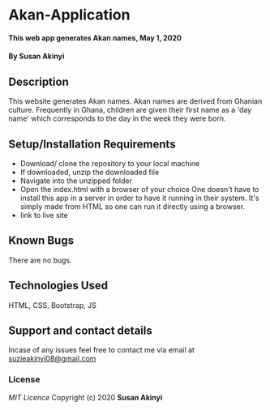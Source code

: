 # Akan-Application
#### This web app generates Akan names, May 1, 2020
#### By **Susan Akinyi**
## Description
This website generates Akan names. Akan names are derived from Ghanian culture. Frequently in Ghana, children are given their first name
as a 'day name' which corresponds to the day in the week they were born.
## Setup/Installation Requirements
*  Download/ clone the repository to your local machine
* If downloaded, unzip the downloaded file
* Navigate into the unzipped folder
* Open the index.html with a browser of your choice
One doesn't have to install this app in a server in order to have it running in their system. It's simply made from HTML so one can run it directly using a browser.
* link to live site
## Known Bugs
There are no bugs.
## Technologies Used
HTML, CSS, Bootstrap, JS
## Support and contact details
Incase of any issues feel free to contact me via email at suzieakinyi08@gmail.com
### License
*MIT Licence*
Copyright (c) 2020 **Susan Akinyi**
